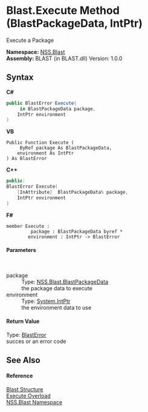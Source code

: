 # Blast.Execute Method (BlastPackageData, IntPtr)
 

Execute a Package

**Namespace:**&nbsp;<a href="88b55311-4a89-0894-e27a-e157e443c7f7">NSS.Blast</a><br />**Assembly:**&nbsp;BLAST (in BLAST.dll) Version: 1.0.0

## Syntax

**C#**<br />
``` C#
public BlastError Execute(
	 in BlastPackageData package,
	IntPtr environment
)
```

**VB**<br />
``` VB
Public Function Execute ( 
	 ByRef package As BlastPackageData,
	environment As IntPtr
) As BlastError
```

**C++**<br />
``` C++
public:
BlastError Execute(
	[InAttribute]  BlastPackageData% package, 
	IntPtr environment
)
```

**F#**<br />
``` F#
member Execute : 
         package : BlastPackageData byref * 
        environment : IntPtr -> BlastError 

```


#### Parameters
&nbsp;<dl><dt>package</dt><dd>Type: <a href="08d36c75-b5dc-8eaf-5936-daa952653fa2">NSS.Blast.BlastPackageData</a><br />the package data to execute</dd><dt>environment</dt><dd>Type: <a href="https://docs.microsoft.com/dotnet/api/system.intptr" target="_blank" rel="noopener noreferrer">System.IntPtr</a><br />the environment data to use</dd></dl>

#### Return Value
Type: <a href="db8cb631-f3f7-e809-8853-bc1b825061a7">BlastError</a><br />succes or an error code

## See Also


#### Reference
<a href="efe93ce5-baaf-ed42-b038-35b4ff074233">Blast Structure</a><br /><a href="85bc098d-e09e-797f-5c4e-ddef2b9f4b85">Execute Overload</a><br /><a href="88b55311-4a89-0894-e27a-e157e443c7f7">NSS.Blast Namespace</a><br />